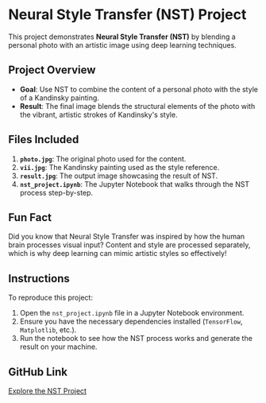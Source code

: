 # Neural Style Transfer (NST) Project

This project demonstrates **Neural Style Transfer (NST)** by blending a personal photo with an artistic image using deep learning techniques.

## Project Overview
- **Goal**: Use NST to combine the content of a personal photo with the style of a Kandinsky painting.
- **Result**: The final image blends the structural elements of the photo with the vibrant, artistic strokes of Kandinsky's style.

## Files Included
1. **`photo.jpg`**: The original photo used for the content.
2. **`vii.jpg`**: The Kandinsky painting used as the style reference.
3. **`result.jpg`**: The output image showcasing the result of NST.
4. **`nst_project.ipynb`**: The Jupyter Notebook that walks through the NST process step-by-step.

## Fun Fact
Did you know that Neural Style Transfer was inspired by how the human brain processes visual input? Content and style are processed separately, which is why deep learning can mimic artistic styles so effectively!

## Instructions
To reproduce this project:
1. Open the `nst_project.ipynb` file in a Jupyter Notebook environment.
2. Ensure you have the necessary dependencies installed (`TensorFlow`, `Matplotlib`, etc.).
3. Run the notebook to see how the NST process works and generate the result on your machine.

## GitHub Link
[Explore the NST Project](https://github.com/tm8203/melvin-ai-portfolio/tree/main/melvin-ai-portfolio/NST)
